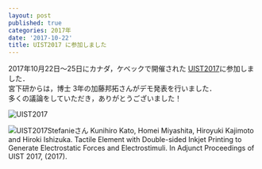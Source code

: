 ```yaml
---
layout: post
published: true
categories: 2017年
date: '2017-10-22'
title: UIST2017 に参加しました
---
```

2017年10月22日～25日にカナダ，ケベックで開催された [UIST2017](uist.acm.org/uist2017/)に参加しました．  
宮下研からは，博士 3年の加藤邦拓さんがデモ発表を行いました．  
多くの議論をしていただき，ありがとうございました！

![UIST2017](https://lh3.googleusercontent.com/wUpOUz47NmURQ_pFsAEr0eidA-OmXFEepKd4vmcIA4WiD6YkxoR1SpCW1qnWIktLu8jpWFU0Z_Vt88tFnHl-PbyhaIU97GlnjGGrIbBXfYs8wetTFioJe7r8mEkAOOdHUDblv94dN0qOHSUw7H4YNATBtypfzMCvNP3IoYj7mNCb4zNuN5WqLuVPVnF_mnBfN05awy8w3uL4Zo-xbDfjzUrh2aWS58pVGlp2jpxj4l8isQSqS7rz1PoBhHPkpkEOAIDlmtXI9tWpUvR7MfnkT36E7vmFMwimaoPUXF8snHRoL5y6msrpGlJ_GmZVhW5A_M5TLNz1qodUuppAa9L3PEh7ehlqV72MJ1Srj8bGkPQuHgbK7gDS9e5LzkXFISdBR7XqfK0uhWw4uS95qvd3Xxnmm09xEGyAkpyjnfsRXOsqwV78xxl53WIEdzbqBUH2z9-OYmAM8PsWLuKhcNwWpXxEYn5aqw0mMwzttIFHj_PxOJ52-mhycLfShWa9OCjaP9dEDJRGKuTHYa6LIQx0DGNefNtgDAOT-Ng0T8eM6NC-4GNEMVzn21aZGFZRJyYl_ny8PSlpOJWrC6VFwnxJraO0HFtvaXEt85mhco8EyP2asRoAPgmlazthDHx8uYSuA4SED9LZ6hxEUIC5UDAtJMFbgnfbZB5zOIdL=w1272-h954-no)

![UIST2017Stefanieさん](https://lh3.googleusercontent.com/zhLsqPlnGPzdk4or59UeD0NQdK6Jd9y73WMHQVR0jAmW8i815FmRPPnmk-Odabn2aQ3qpsmONA8bJ5bVmdzfd7wDD7GMImGtPlCXBA8tRNhNi2pZBu35qahHkOK6D5lq6MOWOukEx_8i8MwjvskzJozcTuLJJkMeQysl8xmFsx3ZGHu_RXBOupH_SQ7qdQhndRk9UUKtvOtlcA0BBcbd2dD7ZlDrQLyTWzM5wo4xzMRSZ2THQB2GJKgBFrlIeJJm56CpqPKCl13_k1UP7-72JE9nC53qhD6H0pXTplF7XSP0msmkmeff2dYu-t4YY3M-_ixnz2tXa5iq0gK_DTx8qNp2aUPR1UAPOmGACx_y1t1R96hjap3iFAIDWMHKeIvZ6Bp2q9FLKosn7kDznkZRcY_UbjCm91GUp9SHQHNWTozcScN89acj83ySi6N3YoTrwhmkCgAuJk_R-SV6HxJDhNNiAzsHLujHKOKRP-SpQcDdyUuy4em5y1OQehdAOIV90ZQJlYeXJ12O9asLi3Tyex9hAvAQ1FCigZ5QtoEolUtChth0R41vpGW94D0MFQodKXgzFfSMi27CU1NVqq0JnBCSjj-1t4kBJPqgqG-vbeqlzD7JQfhF_ttlBD2Ct8oXJxKhz1dVJ6SW2jU0oR6X2SxbVbhAy73Tku6j=w1078-h607-no)
Kunihiro Kato, Homei Miyashita, Hiroyuki Kajimoto and Hiroki Ishizuka. Tactile Element with Double-sided Inkjet Printing to Generate Electrostatic Forces and Electrostimuli. In Adjunct Proceedings of UIST 2017, (2017).
